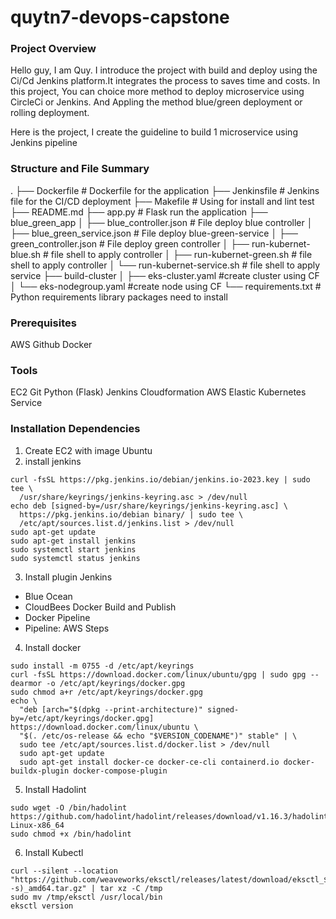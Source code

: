 # quytn7-devops-capstone
### Project Overview
Hello guy, I am Quy. I introduce the project with build and deploy using the Ci/Cd Jenkins platform.It integrates the process to saves time and costs. In this project, You can choice more method to deploy microservice using CircleCi or Jenkins. And Appling the method blue/green deployment or rolling deployment.

Here is the project, I create the guideline to build 1 microservice using Jenkins pipeline

### Structure and File Summary
.
├── Dockerfile # Dockerfile for the application
├── Jenkinsfile # Jenkins file for the CI/CD deployment
├── Makefile # Using for install and lint test
├── README.md
├── app.py # Flask run the application
├── blue_green_app
│   ├── blue_controller.json # File deploy blue controller
│   ├── blue_green_service.json # File deploy blue-green-service
│   ├── green_controller.json # File deploy green controller
│   ├── run-kubernet-blue.sh # file shell to apply controller 
│   ├── run-kubernet-green.sh # file shell to apply controller 
│   └── run-kubernet-service.sh # file shell to apply service 
├── build-cluster
│   ├── eks-cluster.yaml #create cluster using CF
│   └── eks-nodegroup.yaml #create node using CF
└── requirements.txt  # Python requirements library packages need to install
### Prerequisites
AWS
Github
Docker

### Tools
EC2
Git
Python (Flask)
Jenkins
Cloudformation
AWS Elastic Kubernetes Service

### Installation Dependencies
1. Create EC2 with image Ubuntu
2. install jenkins
```
curl -fsSL https://pkg.jenkins.io/debian/jenkins.io-2023.key | sudo tee \
  /usr/share/keyrings/jenkins-keyring.asc > /dev/null
echo deb [signed-by=/usr/share/keyrings/jenkins-keyring.asc] \
  https://pkg.jenkins.io/debian binary/ | sudo tee \
  /etc/apt/sources.list.d/jenkins.list > /dev/null
sudo apt-get update
sudo apt-get install jenkins
sudo systemctl start jenkins
sudo systemctl status jenkins
```
3. Install plugin Jenkins
- Blue Ocean
- CloudBees Docker Build and Publish
- Docker Pipeline
- Pipeline: AWS Steps
4. Install docker
```
sudo install -m 0755 -d /etc/apt/keyrings
curl -fsSL https://download.docker.com/linux/ubuntu/gpg | sudo gpg --dearmor -o /etc/apt/keyrings/docker.gpg
sudo chmod a+r /etc/apt/keyrings/docker.gpg
echo \
  "deb [arch="$(dpkg --print-architecture)" signed-by=/etc/apt/keyrings/docker.gpg] https://download.docker.com/linux/ubuntu \
  "$(. /etc/os-release && echo "$VERSION_CODENAME")" stable" | \
  sudo tee /etc/apt/sources.list.d/docker.list > /dev/null
  sudo apt-get update
  sudo apt-get install docker-ce docker-ce-cli containerd.io docker-buildx-plugin docker-compose-plugin
```
5. Install Hadolint
```
sudo wget -O /bin/hadolint https://github.com/hadolint/hadolint/releases/download/v1.16.3/hadolint-Linux-x86_64
sudo chmod +x /bin/hadolint
```
6. Install Kubectl
```
curl --silent --location "https://github.com/weaveworks/eksctl/releases/latest/download/eksctl_$(uname -s)_amd64.tar.gz" | tar xz -C /tmp
sudo mv /tmp/eksctl /usr/local/bin
eksctl version
```
### 

